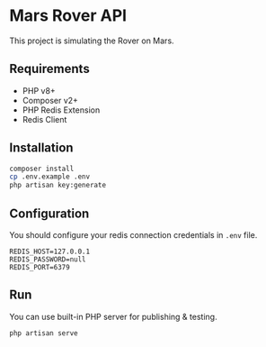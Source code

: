 # Mars Rover API

This project is simulating the Rover on Mars. 

## Requirements

- PHP v8+
- Composer v2+
- PHP Redis Extension
- Redis Client

## Installation

```bash
composer install
cp .env.example .env
php artisan key:generate
```

## Configuration

You should configure your redis connection credentials in `.env` file.

```dotenv
REDIS_HOST=127.0.0.1
REDIS_PASSWORD=null
REDIS_PORT=6379
```

## Run

You can use built-in PHP server for publishing & testing.

```bash
php artisan serve
```

